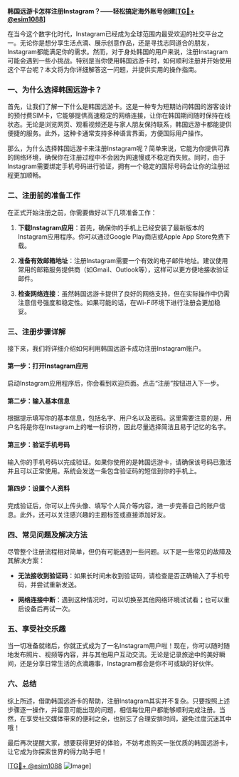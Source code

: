 **韩国远游卡怎样注册Instagram？——轻松搞定海外账号创建[[TG💪+ @esim1088](https://t.me/s/esim1088)]**

在当今这个数字化时代，Instagram已经成为全球范围内最受欢迎的社交平台之一。无论你是想分享生活点滴、展示创意作品，还是寻找志同道合的朋友，Instagram都能满足你的需求。然而，对于身处韩国的用户来说，注册Instagram可能会遇到一些小挑战。特别是当你使用韩国远游卡时，如何顺利注册并开始使用这个平台呢？本文将为你详细解答这一问题，并提供实用的操作指南。

### 一、为什么选择韩国远游卡？

首先，让我们了解一下什么是韩国远游卡。这是一种专为短期访问韩国的游客设计的预付费SIM卡，它能够提供高速稳定的网络连接，让你在韩国期间随时保持在线状态。无论是浏览网页、观看视频还是与家人朋友保持联系，韩国远游卡都能提供便捷的服务。此外，这种卡通常支持多种语言界面，方便国际用户操作。

那么，为什么选择韩国远游卡来注册Instagram呢？简单来说，它能为你提供可靠的网络环境，确保你在注册过程中不会因为网速慢或不稳定而失败。同时，由于Instagram需要绑定手机号码进行验证，拥有一个稳定的国际号码会让你的注册过程更加顺畅。

### 二、注册前的准备工作

在正式开始注册之前，你需要做好以下几项准备工作：

1. **下载Instagram应用**：首先，确保你的手机上已经安装了最新版本的Instagram应用程序。你可以通过Google Play商店或Apple App Store免费下载。

2. **准备有效邮箱地址**：注册Instagram需要一个有效的电子邮件地址。建议使用常用的邮箱服务提供商（如Gmail、Outlook等），这样可以更方便地接收验证邮件。

3. **检查网络连接**：虽然韩国远游卡提供了良好的网络支持，但在实际操作中仍需注意信号强度和稳定性。如果可能的话，在Wi-Fi环境下进行注册会更加稳妥。

### 三、注册步骤详解

接下来，我们将详细介绍如何利用韩国远游卡成功注册Instagram账户。

#### 第一步：打开Instagram应用

启动Instagram应用程序后，你会看到欢迎页面。点击“注册”按钮进入下一步。

#### 第二步：输入基本信息

根据提示填写你的基本信息，包括名字、用户名以及密码。这里需要注意的是，用户名将是你在Instagram上的唯一标识符，因此尽量选择简洁且易于记忆的名字。

#### 第三步：验证手机号码

输入你的手机号码以完成验证。如果你使用的是韩国远游卡，请确保该号码已激活并且可以正常使用。系统会发送一条包含验证码的短信到你的手机上。

#### 第四步：设置个人资料

完成验证后，你可以上传头像、填写个人简介等内容，进一步完善自己的账户信息。此外，还可以关注感兴趣的主题标签或直接添加好友。

### 四、常见问题及解决方法

尽管整个注册流程相对简单，但仍有可能遇到一些问题。以下是一些常见的故障及其解决方案：

- **无法接收到验证码**：如果长时间未收到验证码，请检查是否正确输入了手机号码，并尝试重新发送。
  
- **网络连接中断**：遇到这种情况时，可以切换至其他网络环境试试看；也可以重启设备后再试一次。

### 五、享受社交乐趣

当一切准备就绪后，你就正式成为了一名Instagram用户啦！现在，你可以随时随地发布照片、视频等内容，并与其他用户互动交流。无论是记录旅途中的美好瞬间，还是分享日常生活的点滴趣事，Instagram都会是你不可或缺的好伙伴。

### 六、总结

综上所述，借助韩国远游卡的帮助，注册Instagram其实并不复杂。只要按照上述步骤逐一操作，并留意可能出现的问题，相信每位用户都能够顺利完成注册。当然，在享受社交媒体带来的便利之余，也别忘了合理安排时间，避免过度沉迷其中哦！

最后再次提醒大家，想要获得更好的体验，不妨考虑购买一张优质的韩国远游卡，让它成为你探索世界的得力助手吧！

[[TG💪+ @esim1088](https://t.me/s/esim1088) ![Image](https://i.postimg.cc/4NQfJmqS/Snipaste-2025-05-13-00-14-12.png)]